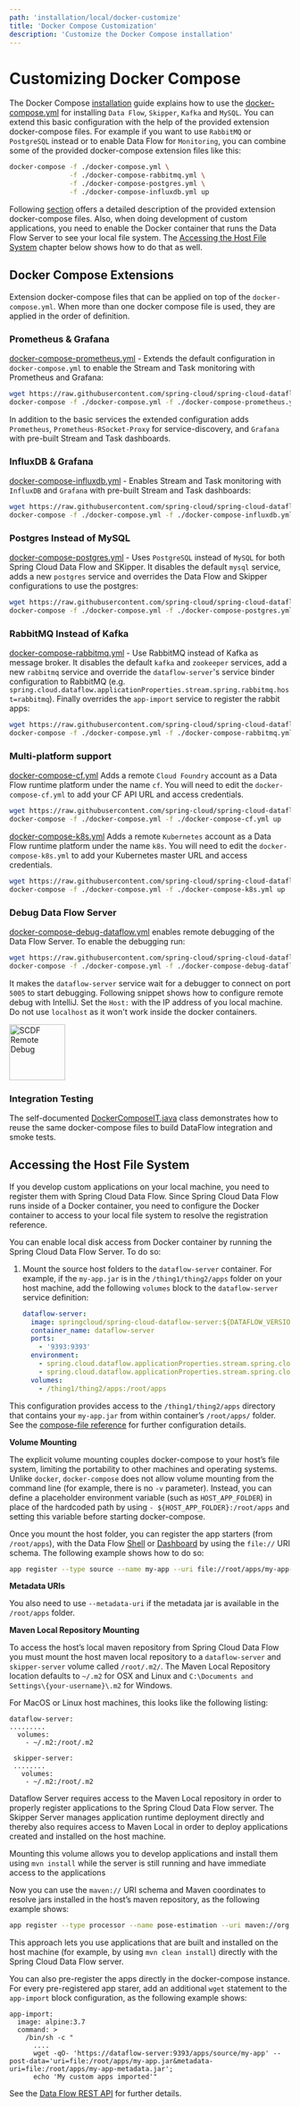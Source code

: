 ```yaml
---
path: 'installation/local/docker-customize'
title: 'Docker Compose Customization'
description: 'Customize the Docker Compose installation'
---
```


# Customizing Docker Compose

The Docker Compose [installation](%currentPath%/installation/local/docker) guide explains how to use the [docker-compose.yml](https://raw.githubusercontent.com/spring-cloud/spring-cloud-dataflow/v%dataflow-snapshot-version%/spring-cloud-dataflow-server/docker-compose.yml) for installing `Data Flow`, `Skipper`, `Kafka` and `MySQL`.
You can extend this basic configuration with the help of the provided extension docker-compose files.
For example if you want to use `RabbitMQ` or `PostgreSQL` instead or to enable Data Flow for `Monitoring`, you can combine some of the provided docker-compose extension files like this:

```bash
docker-compose -f ./docker-compose.yml \
               -f ./docker-compose-rabbitmq.yml \
               -f ./docker-compose-postgres.yml \
               -f ./docker-compose-influxdb.yml up
```

Following [section](#docker-compose-extensions) offers a detailed description of the provided extension docker-compose files.
Also, when doing development of custom applications, you need to enable the Docker container that runs the Data Flow Server to see your local file system. The [Accessing the Host File System](#accessing-the-host-file-system) chapter below shows how to do that as well.

## Docker Compose Extensions

Extension docker-compose files that can be applied on top of the `docker-compose.yml`. When more than one docker compose file is used, they are applied in the order of definition.

### Prometheus & Grafana

[docker-compose-prometheus.yml](https://raw.githubusercontent.com/spring-cloud/spring-cloud-dataflow/v%dataflow-snapshot-version%/spring-cloud-dataflow-server/docker-compose-prometheus.yml) - Extends the default configuration in `docker-compose.yml` to enable the Stream and Task monitoring with Prometheus and Grafana:

```bash
wget https://raw.githubusercontent.com/spring-cloud/spring-cloud-dataflow/v%dataflow-snapshot-version%/spring-cloud-dataflow-server/docker-compose-prometheus.yml
docker-compose -f ./docker-compose.yml -f ./docker-compose-prometheus.yml up
```

In addition to the basic services the extended configuration adds `Prometheus`, `Prometheus-RSocket-Proxy` for service-discovery, and `Grafana` with pre-built Stream and Task dashboards.

### InfluxDB & Grafana

[docker-compose-influxdb.yml](https://raw.githubusercontent.com/spring-cloud/spring-cloud-dataflow/v%dataflow-snapshot-version%/spring-cloud-dataflow-server/docker-compose-influxdb.yml) - Enables Stream and Task monitoring with `InfluxDB` and `Grafana` with pre-built Stream and Task dashboards:

```bash
wget https://raw.githubusercontent.com/spring-cloud/spring-cloud-dataflow/v%dataflow-snapshot-version%/spring-cloud-dataflow-server/docker-compose-influxdb.yml
docker-compose -f ./docker-compose.yml -f ./docker-compose-influxdb.yml up
```

### Postgres Instead of MySQL

[docker-compose-postgres.yml](https://raw.githubusercontent.com/spring-cloud/spring-cloud-dataflow/v%dataflow-snapshot-version%/spring-cloud-dataflow-server/docker-compose-postgres.yml) - Uses `PostgreSQL` instead of `MySQL` for both Spring Cloud Data Flow and SKipper. It disables the default `mysql` service, adds a new `postgres` service and overrides the Data Flow and Skipper configurations to use the postgres:

```bash
wget https://raw.githubusercontent.com/spring-cloud/spring-cloud-dataflow/v%dataflow-snapshot-version%/spring-cloud-dataflow-server/docker-compose-postgres.yml
docker-compose -f ./docker-compose.yml -f ./docker-compose-postgres.yml up
```

### RabbitMQ Instead of Kafka

[docker-compose-rabbitmq.yml](https://raw.githubusercontent.com/spring-cloud/spring-cloud-dataflow/v%dataflow-snapshot-version%/spring-cloud-dataflow-server/docker-compose-rabbitmq.yml) - Use RabbitMQ instead of Kafka as message broker. It disables the default `kafka` and `zookeeper` services, add a new `rabbitmq` service and override the `dataflow-server`'s service binder configuration to RabbitMQ (e.g. `spring.cloud.dataflow.applicationProperties.stream.spring.rabbitmq.host=rabbitmq`). Finally overrides the `app-import` service to register the rabbit apps:

```bash
wget https://raw.githubusercontent.com/spring-cloud/spring-cloud-dataflow/d3304ad40e0b9ff8b4e1421b4ec4b4e900a9c803/spring-cloud-dataflow-server/docker-compose-rabbitmq.yml
docker-compose -f ./docker-compose.yml -f ./docker-compose-rabbitmq.yml up
```

### Multi-platform support

[docker-compose-cf.yml](https://raw.githubusercontent.com/spring-cloud/spring-cloud-dataflow/v%dataflow-snapshot-version%/spring-cloud-dataflow-server/docker-compose-cf.yml) Adds a remote `Cloud Foundry` account as a Data Flow runtime platform under the name `cf`. You will need to edit the `docker-compose-cf.yml` to add your CF API URL and access credentials.

```bash
wget https://raw.githubusercontent.com/spring-cloud/spring-cloud-dataflow/v%dataflow-snapshot-version%/spring-cloud-dataflow-server/docker-compose-cf.yml
docker-compose -f ./docker-compose.yml -f ./docker-compose-cf.yml up
```

[docker-compose-k8s.yml](https://raw.githubusercontent.com/spring-cloud/spring-cloud-dataflow/v%dataflow-snapshot-version%/spring-cloud-dataflow-server/docker-compose-cf.yml) Adds a remote `Kubernetes` account as a Data Flow runtime platform under the name `k8s`. You will need to edit the `docker-compose-k8s.yml` to add your Kubernetes master URL and access credentials.

```bash
wget https://raw.githubusercontent.com/spring-cloud/spring-cloud-dataflow/v%dataflow-snapshot-version%/spring-cloud-dataflow-server/docker-compose-k8s.yml
docker-compose -f ./docker-compose.yml -f ./docker-compose-k8s.yml up
```

### Debug Data Flow Server

[docker-compose-debug-dataflow.yml](https://raw.githubusercontent.com/spring-cloud/spring-cloud-dataflow/v%dataflow-snapshot-version%/spring-cloud-dataflow-server/docker-compose-debug-dataflow.yml) enables remote debugging of the Data Flow Server. To enable the debugging run:

```bash
wget https://raw.githubusercontent.com/spring-cloud/spring-cloud-dataflow/v%dataflow-snapshot-version%/spring-cloud-dataflow-server/docker-compose-debug-dataflow.yml
docker-compose -f ./docker-compose.yml -f ./docker-compose-debug-dataflow.yml up
```

It makes the `dataflow-server` service wait for a debugger to connect on port `5005` to start debugging. Following snippet shows how to configure remote debug with IntelliJ. Set the `Host:` with the IP address of you local machine. Do not use `localhost` as it won't work inside the docker containers.

  <img src="../images/scdf-remote-debugging.png" alt="SCDF Remote Debug" width="100"/>

### Integration Testing

The self-documented [DockerComposeIT.java](https://github.com/spring-cloud/spring-cloud-dataflow/blob/master/spring-cloud-dataflow-server/src/test/java/org/springframework/cloud/dataflow/integration/test/DockerComposeIT.java) class demonstrates how to reuse the same docker-compose files to build DataFlow integration and smoke tests.

## Accessing the Host File System

If you develop custom applications on your local machine, you need to register them with Spring Cloud Data Flow.
Since Spring Cloud Data Flow runs inside of a Docker container, you need to configure the Docker container to access to your local file system to resolve the registration reference.

You can enable local disk access from Docker container by running the Spring Cloud Data Flow Server. To do so:

1. Mount the source host folders to the `dataflow-server` container. For example, if the `my-app.jar` is in the `/thing1/thing2/apps` folder on your host machine, add the following `volumes` block to the `dataflow-server` service definition:
   ```yaml
   dataflow-server:
     image: springcloud/spring-cloud-dataflow-server:${DATAFLOW_VERSION}
     container_name: dataflow-server
     ports:
       - '9393:9393'
     environment:
       - spring.cloud.dataflow.applicationProperties.stream.spring.cloud.stream.kafka.binder.brokers=kafka:9092
       - spring.cloud.dataflow.applicationProperties.stream.spring.cloud.stream.kafka.binder.zkNodes=zookeeper:2181
     volumes:
       - /thing1/thing2/apps:/root/apps
   ```

This configuration provides access to the `/thing1/thing2/apps` directory that contains your `my-app.jar` from within container’s `/root/apps/` folder. See the [compose-file reference](https://docs.docker.com/compose/compose-file/compose-file-v2/) for further configuration details.

<!--TIP-->

**Volume Mounting**

The explicit volume mounting couples docker-compose to your host’s file system, limiting the portability to other machines and operating systems.
Unlike `docker`, `docker-compose` does not allow volume mounting from the command line (for example, there is no `-v` parameter).
Instead, you can define a placeholder environment variable (such as `HOST_APP_FOLDER`) in place of the hardcoded path by using `- ${HOST_APP_FOLDER}:/root/apps` and setting this variable before starting docker-compose.

<!--END_TIP-->

Once you mount the host folder, you can register the app starters (from `/root/apps`), with the Data Flow
[Shell](https://docs.spring.io/spring-cloud-dataflow/docs/current/reference/htmlsingle/#shell)
or
[Dashboard](https://docs.spring.io/spring-cloud-dataflow/docs/current/reference/htmlsingle/#dashboard-apps)
by using the `file://` URI schema. The following example shows how to do
so:

```bash
app register --type source --name my-app --uri file://root/apps/my-app-1.0.0.RELEASE.jar
```

<!--NOTE-->

**Metadata URIs**

You also need to use `--metadata-uri` if the metadata jar is available in the `/root/apps` folder.

<!--END_NOTE-->

**Maven Local Repository Mounting**

To access the host’s local maven repository from Spring Cloud Data Flow you must mount the host maven local repository to a `dataflow-server` and `skipper-server` volume called `/root/.m2/`. The Maven Local Repository location defaults to `~/.m2` for OSX and Linux and `C:\Documents and Settings\{your-username}\.m2` for Windows.

For MacOS or Linux host machines, this looks like the following listing:

```
dataflow-server:
.........
  volumes:
    - ~/.m2:/root/.m2

 skipper-server:
 ........
   volumes:
    - ~/.m2:/root/.m2
```

<!--NOTE-->

Dataflow Server requires access to the Maven Local repository in order to properly register applications to the Spring Cloud Data Flow server. The Skipper Server manages application runtime deployment directly and thereby also requires access to Maven Local in order to deploy applications created and installed on the host machine.

Mounting this volume allows you to develop applications and install them using `mvn install` while the server is still running and have immediate access to the applications

<!--END_NOTE-->

Now you can use the `maven://` URI schema and Maven coordinates to
resolve jars installed in the host’s maven repository, as the following
example shows:

```bash
app register --type processor --name pose-estimation --uri maven://org.springframework.cloud.stream.app:pose-estimation-processor-rabbit:2.0.2.BUILD-SNAPSHOT --metadata-uri maven://org.springframework.cloud.stream.app:pose-estimation-processor-rabbit:jar:metadata:2.0.2.BUILD-SNAPSHOT
```

This approach lets you use applications that are built and installed on the
host machine (for example, by using `mvn clean install`) directly with
the Spring Cloud Data Flow server.

You can also pre-register the apps directly in the docker-compose instance. For
every pre-registered app starer, add an additional `wget` statement to
the `app-import` block configuration, as the following example shows:

```
app-import:
  image: alpine:3.7
  command: >
    /bin/sh -c "
      ....
      wget -qO- 'https://dataflow-server:9393/apps/source/my-app' --post-data='uri=file:/root/apps/my-app.jar&metadata-uri=file:/root/apps/my-app-metadata.jar';
      echo 'My custom apps imported'"
```

See the [Data Flow REST API](https://docs.spring.io/spring-cloud-dataflow/docs/current/reference/htmlsingle/#resources-registered-applications)
for further details.
